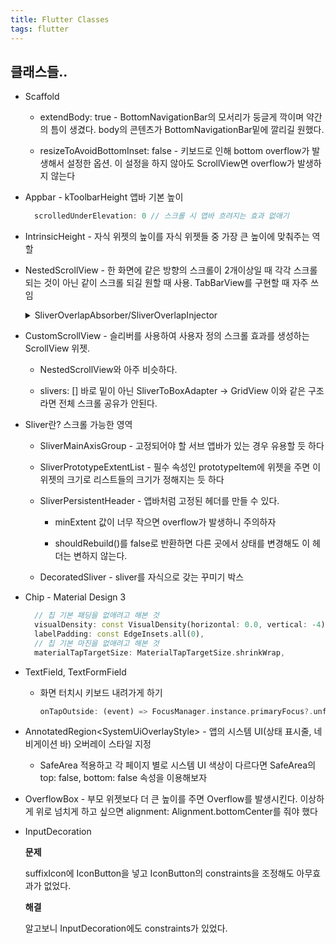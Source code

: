 ```yaml
---
title: Flutter Classes
tags: flutter
---
```


## 클래스들..

* Scaffold

  * extendBody: true - BottomNavigationBar의 모서리가 둥글게 깍이며 약간의 틈이 생겼다. body의 콘텐츠가 BottomNavigationBar밑에 깔리길 원했다.  

  * resizeToAvoidBottomInset: false - 키보드로 인해 bottom overflow가 발생해서 설정한 옵션. 이 설정을 하지 않아도 ScrollView면 overflow가 발생하지 않는다

* Appbar - kToolbarHeight 앱바 기본 높이
  ```dart
    scrolledUnderElevation: 0 // 스크롤 시 앱바 흐려지는 효과 없애기
  ```
* IntrinsicHeight - 자식 위젯의 높이를 자식 위젯들 중 가장 큰 높이에 맞춰주는 역할

* NestedScrollView - 한 화면에 같은 방향의 스크롤이 2개이상일 때 각각 스크롤 되는 것이 아닌 같이 스크롤 되길 원할 때 사용. TabBarView를 구현할 때 자주 쓰임

  <details>
  <summary>SliverOverlapAbsorber/SliverOverlapInjector</summary>
  <div markdown="1">
  pinned효과 등..으로 고정되어 있는 위젯(Appbar, SliverPersistentHeader 등)을 SliverOverlapAbsorber로 겹쳐지는 위젯으로 처리 할 수 있다. SliverOverlapInjector로 그 고정되어 있는 위젯의 크기를 삽입할 수 있다.     
  
  즉, "headerSliverBuilder"가 다음 Sliver와 겹치지 않는 위젯만 빌드하는 경우에는 이 작업이 필요하지 않다.   
  
  * SliverOverlapAbsorber와 SizedBox만 이용해 Sub SliverPersistentHeader를 고정시킨 예시 https://honor-driven.dev/flutter%EB%A1%9C-shopping-%EC%95%B1-%EB%A7%8C%EB%93%A4%EA%B8%B0-3-nestedscrollview-cec18854f859  
    body: TabBarView()를 TabBarDelegate(SliverPersistentHeader)로 겹쳐지는 위젯으로 만든 뒤 안보이는 SizedBox를 겹쳐놔 TabBarView()goryBreadcrumbs(SliverPersistentHeader)도 상단에 고정되게 했다.
  
  * 나만의 다양한 시도 기록..

    최상단 고정되어야할 앱바는 Scaffold appBar로 고정

    Scaffold appBar와 고정되어야할 header를 갖고있는 List 사이에 위치해야할 내용은 headerSliverBuilder

    고정되어야할 header를 갖고있는 List는 body

    핵심은 _buildBody의 List를 Expanded로 감싸는 것이다.

    Expanded가 남는 부분만 가져가므로 List위에 있는 Row 두 줄이 Scaffold appBar 밑 화면 상단에 고정된 효과를 낼 수 있다.

    문제점 - headerSliverBuilder 내용이 많아서 screenHeight를 넘어갔을 때 body Column이 일부분만 보일경우 overflow가 발생했다

    ```dart
      Scaffold(
        appBar: // 최상단 pinned 앱바 제작
        body: NestedScrollView(
          headerSliverBuilder: (BuildContext context, bool innerBoxIsScrolled) {
            return [
              // 최상단 앱바와 고정되어야할 Sub Widget 사이 내용들...
            ];
          },
          body: _buildBody() // 고정되어야할 header를 갖고있는 List
        ),
      );

    Widget _buildBody() {
      return Padding(
        padding: const EdgeInsets.fromLTRB(16, 16, 16, 32),
        child: Column(
          children: [
            Row(
              mainAxisAlignment: MainAxisAlignment.spaceBetween,
              children: [
                const Text(
                  '검색',
                  style: TextStyle(
                    fontSize: 18,
                    fontWeight: FontWeight.w600,
                    color: black,
                  ),
                ),
                InkWell(
                  child: const Icon(Icons.search),
                  onTap: () {},
                ),
              ],
            ),
            verticalSpace10,
            Row(
              mainAxisAlignment: MainAxisAlignment.start,
              children: [
                Container(
                  height: 30,
                  constraints: const BoxConstraints(minWidth: 70, maxWidth: 100),
                  decoration: BoxDecoration(
                    border: Border.all(color: const Color(0xFFCCCCCC)),
                    borderRadius: BorderRadius.circular(4),
                  ),
                  child: DropdownButton(
                    padding: const EdgeInsets.only(left: 6),
                    hint: const Text(
                      '힌트',
                      style: TextStyle(
                        fontSize: 14,
                        fontWeight: FontWeight.w400,
                        color: gray666,
                      ),
                    ),
                    value: null,
                    itemHeight: 48, // 최소 권장값
                    iconEnabledColor: const Color(0xFFCCCCCC),
                    items: [
                      ...List.generate(
                        items.length,
                        (index) => DropdownMenuItem(
                          value: index,
                          child: Text(
                            items[index],
                            // items는 원래 코드에서 인수로 넘겨줬었다.
                          ),
                        ),
                        growable: false,
                      )
                    ],
                    underline: const SizedBox(),
                    onChanged: ((v) {
                      // 생략
                    }),
                  ),
                ), 
              ],
            ),
            verticalSpace24,
            Expanded(
              child: GridView.builder(
                gridDelegate: SliverGridDelegateWithFixedCrossAxisCount(
                    crossAxisCount: 2, crossAxisSpacing: 10, mainAxisSpacing: 10),
                itemBuilder: (context, index) => Container(
                  decoration: BoxDecoration(
                      border: Border.all(color: black, width: 1),
                      color: Colors.transparent),
                ),
              ),
            )
          ],
        ),
      );
    }
    ```

    SliverPersistentHeader - 얘를 사용하는게 좋아보이나.. minExtent, maxExtent로 헤더 크기를 지정해줘야 하는 것이 싫다. 자식 컨텐츠 크기와 패딩으로 조절됐으면 좋겠는데.. 방법을 찾아봐야 겠다.

  * 또다른 문제..

    **문제**

    NestedScrollView → body → TabBarView에 첫 번째 탭에는 상단에 고정되어야할 헤더가 있고, 두 번째 탭에는 상단에 고정되어야할 헤더가 없는 경우

    TabBarView에 SliverPersistentHeader를 넣으면 앱바 밑에 깔리는 등 제대로 고정되지 않았다.

    **해결**

    NestedScrollView → headerSliverBuilder에 첫 번째 탭 헤더도 같이 넣고 첫 번째 탭일 때만 보여주게 했다.

  * 또다른 문제..

    **문제**

    AppBar와 TabBar 사이에 다른 위젯들을 넣어야했고, AppBar의 bottom 속성에 TabBar를 만들지 못했다.
    또한 TabBarView의 리스트가 다른 상단에 고정된 위젯들 밑에 깔리는 등 문제가 발생했다. 이와 비슷하다. https://github.com/flutter/flutter/issues/22393

    **해결**

    AppBar bottom속성에 TabBar가 있는 경우 body의 TabBarView와 CustomScrollView의 범위가 AppBar를 **포함**한 처음부터 남은화면 까지 였다.
    
    AppBar bottom속성에 TabBar가 있는 경우가 아닌 사이에 다른 위젯들이 있는경우, body의 TabBarView와 CustomScrollView의 범위가 AppBar를 **제외**한 TabBar부터 남은 화면까지 였다. SliverOverlapAbsorber에 pinned: true로 고정된 위젯(SliverAppBar, SliverPersistentHeader)이 아래로 스크롤 중 다른 고정된 위젯을 만나면 SliverOverlapAbsorber가 그 크키만큼 커졌다.

    ```dart
    @override
    Widget build(BuildContext context) {
      SliverOverlapAbsorberHandle appBar = SliverOverlapAbsorberHandle();

      return Scaffold(
        body: NestedScrollView(
          controller: scrollController,
          headerSliverBuilder: (context, innerBoxIsScrolled) {
            return [
              SliverOverlapAbsorber(
                handle: appBar,
                sliver: // 슬리버 앱바. 앱바도 투명배경이라 겹쳐야 해서 SliverOverlapAbsorber로 겹치기만 했다.
              ),
              // 슬리버들...
              SliverOverlapAbsorber(
                handle: NestedScrollView.sliverOverlapAbsorberHandleFor(context),
                sliver: MultiSliver(
                  children: [
                    // 슬리버들...

                    // 상단에 고정되어야 할 위젯은 SliverAppBar, SliverPersistentHeader 및 속성을 pinned: true로 만들었다
                  ],
                ),
              ),
              // 슬리버들...
            ];
          },
          body: TabBarView(
            controller: tabController,
            children: [
              Builder(
                builder: (context) {
                  return CustomScrollView(
                    slivers: [
                      SliverOverlapInjector(
                        handle: NestedScrollView.sliverOverlapAbsorberHandleFor(
                            context),
                      ),
                      // tab0에 위치할 다른 슬리버들..
                    ],
                    key: const PageStorageKey<String>('tab0'),
                  );
                },
              ),
              Builder(
                builder: (context) {
                  return CustomScrollView(
                    shrinkWrap: true,
                    slivers: [
                      SliverOverlapInjector(
                        handle: NestedScrollView.sliverOverlapAbsorberHandleFor(
                            context),
                      ),
                      // tab1에 위치할 다른 슬리버들..
                    ],
                    key: const PageStorageKey<String>('tab1'),
                  );
                },
              ),
            ],
          ),
        ),
      );
    }
    ```

  </div>
  </details>
   

* CustomScrollView - 슬리버를 사용하여 사용자 정의 스크롤 효과를 생성하는 ScrollView 위젯.

  * NestedScrollView와 아주 비슷하다.

  * slivers: [] 바로 밑이 아닌 SliverToBoxAdapter → GridView 이와 같은 구조라면 전체 스크롤 공유가 안된다.

* Sliver란? 스크롤 가능한 영역

  * SliverMainAxisGroup - 고정되어야 할 서브 앱바가 있는 경우 유용할 듯 하다

  * SliverPrototypeExtentList - 필수 속성인 prototypeItem에 위젯을 주면 이 위젯의 크기로 리스트들의 크기가 정해지는 듯 하다

  * SliverPersistentHeader - 앱바처럼 고정된 헤더를 만들 수 있다.

    * minExtent 값이 너무 작으면 overflow가 발생하니 주의하자

    * shouldRebuild()를 false로 반환하면 다른 곳에서 상태를 변경해도 이 헤더는 변하지 않는다.

  * DecoratedSliver - sliver를 자식으로 갖는 꾸미기 박스
  

* Chip - Material Design 3
  ```dart
    // 칩 기본 패딩을 없애려고 해본 것
    visualDensity: const VisualDensity(horizontal: 0.0, vertical: -4),
    labelPadding: const EdgeInsets.all(0),
    // 칩 기본 마진을 없애려고 해본 것
    materialTapTargetSize: MaterialTapTargetSize.shrinkWrap,
  ```

* TextField, TextFormField

  * 화면 터치시 키보드 내려가게 하기
    ```dart
    onTapOutside: (event) => FocusManager.instance.primaryFocus?.unfocus(),
    ```

* AnnotatedRegion<SystemUiOverlayStyle\> - 앱의 시스템 UI(상태 표시줄, 네비게이션 바) 오버레이 스타일 지정
  * SafeArea 적용하고 각 페이지 별로 시스템 UI 색상이 다르다면 SafeArea의 top: false, bottom: false 속성을 이용해보자

* OverflowBox - 부모 위젯보다 더 큰 높이를 주면 Overflow를 발생시킨다. 이상하게 위로 넘치게 하고 싶으면 alignment: Alignment.bottomCenter를 줘야 했다

* InputDecoration

  **문제**
  
  suffixIcon에 IconButton을 넣고 IconButton의 constraints을 조정해도 아무효과가 없었다.

  **해결**

  알고보니 InputDecoration에도 constraints가 있었다.


